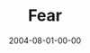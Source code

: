 ---
layout: message
category: message
series: "VIRUS"
title: "Fear"
date: 2004-08-01-00-00
message_id: 160
audio: "http://s3.amazonaws.com/crossroads-media/messages/audio/VIRUS_05_07-31-04_Fear.mp3"
audio-duration: "38:44"
tag: 
 - fear
 - russell
 - afraid
 - plans
 - plan
 - doubt
 - david
 - goals
explicit: false
---